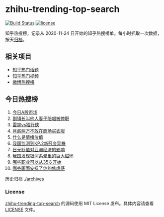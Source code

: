 # zhihu-trending-top-search

[![Build Status](https://github.com/justjavac/zhihu-trending-top-search/workflows/ci/badge.svg?branch=main)](https://github.com/justjavac/zhihu-trending-top-search/actions)
[![license](https://img.shields.io/github/license/justjavac/zhihu-trending-top-search)](https://github.com/justjavac/zhihu-trending-top-search/blob/main/LICENSE)

知乎热搜榜，记录从 2020-11-24
日开始的知乎热搜榜单。每小时抓取一次数据，按天[归档](./archives)。

## 相关项目

- [知乎热门话题](https://github.com/justjavac/zhihu-trending-hot-questions)
- [知乎热门视频](https://github.com/justjavac/zhihu-trending-hot-video)
- [微博热搜榜](https://github.com/justjavac/weibo-trending-hot-search)

## 今日热搜榜

<!-- BEGIN -->
<!-- 最后更新时间 Sat May 18 2024 02:07:44 GMT+0800 (China Standard Time) -->

1. [今日A股市场](https://www.zhihu.com/search?q=今日A股市场)
1. [副镇长叫他人妻子陪唱被停职](https://www.zhihu.com/search?q=副镇长叫他人妻子陪唱被停职)
1. [雷霆vs独行侠](https://www.zhihu.com/search?q=雷霆vs独行侠)
1. [月薪两万不敢在商场买衣服](https://www.zhihu.com/search?q=月薪两万不敢在商场买衣服)
1. [什么是情绪价值](https://www.zhihu.com/search?q=什么是情绪价值)
1. [我国监测到KP.2新冠变异株](https://www.zhihu.com/search?q=我国监测到KP.2新冠变异株)
1. [日元贬值对亚洲经济的影响](https://www.zhihu.com/search?q=日元贬值对亚洲经济的影响)
1. [我国发现银河系晕里的巨大磁环](https://www.zhihu.com/search?q=我国发现银河系晕里的巨大磁环)
1. [哪些职业可以从35岁开始](https://www.zhihu.com/search?q=哪些职业可以从35岁开始)
1. [哪些画面安抚了你的焦虑感](https://www.zhihu.com/search?q=哪些画面安抚了你的焦虑感)

<!-- END -->

历史归档 [./archives](./archives)

### License

[zhihu-trending-top-search](https://github.com/justjavac/zhihu-trending-top-search)
的源码使用 MIT License 发布。具体内容请查看 [LICENSE](./LICENSE) 文件。
